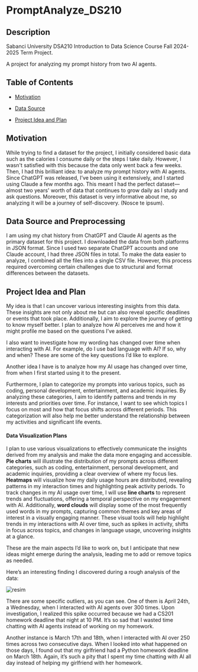 # PromptAnalyze_DS210
## Description
Sabanci University DSA210 Introduction to Data Science Course Fall 2024-2025 Term Project.

A project for analyzing my prompt history from two AI agents.

## Table of Contents

- [Motivation](#motivation)
 
- [Data Source](#data-source)
 
- [Project Idea and Plan](#project-idea-and-plan)
 





## Motivation

While trying to find a dataset for the project, I initially considered basic data such as the calories I consume daily or the steps I take daily. However, I wasn't satisfied with this because the data only went back a few weeks. Then, I had this brilliant idea: to analyze my prompt history with AI agents. Since ChatGPT was released, I’ve been using it extensively, and I started using Claude a few months ago. This meant I had the perfect dataset—almost two years' worth of data that continues to grow daily as I study and ask questions. Moreover, this dataset is very informative about me, so analyzing it will be a journey of self-discovery. (Nosce te ipsum).

## Data Source and Preprocessing

I am using my chat history from ChatGPT and Claude AI agents as the primary dataset for this project. I downloaded the data from both platforms in JSON format. Since I used two separate ChatGPT accounts and one Claude account, I had three JSON files in total. To make the data easier to analyze, I combined all the files into a single CSV file. However, this process required overcoming certain challenges due to structural and format differences between the datasets.

## Project Idea and Plan

My idea is that I can uncover various interesting insights from this data. These insights are not only about me but can also reveal specific deadlines or events that took place. Additionally, I aim to explore the journey of getting to know myself better. I plan to analyze how AI perceives me and how it might profile me based on the questions I’ve asked.

I also want to investigate how my wording has changed over time when interacting with AI. For example, do I use bad language with AI? If so, why and when? These are some of the key questions I’d like to explore.

Another idea I have is to analyze how my AI usage has changed over time, from when I first started using it to the present.

Furthermore, I plan to categorize my prompts into various topics, such as coding, personal development, entertainment, and academic inquiries. By analyzing these categories, I aim to identify patterns and trends in my interests and priorities over time. For instance, I want to see which topics I focus on most and how that focus shifts across different periods. This categorization will also help me better understand the relationship between my activities and significant life events.

#### Data Visualization Plans

I plan to use various visualizations to effectively communicate the insights derived from my analysis and make the data more engaging and accessible. **Pie charts** will illustrate the distribution of my prompts across different categories, such as coding, entertainment, personal development, and academic inquiries, providing a clear overview of where my focus lies. **Heatmaps** will visualize how my daily usage hours are distributed, revealing patterns in my interaction times and highlighting peak activity periods. To track changes in my AI usage over time, I will use **line charts** to represent trends and fluctuations, offering a temporal perspective on my engagement with AI. Additionally, **word clouds** will display some of the most frequently used words in my prompts, capturing common themes and key areas of interest in a visually engaging manner. These visual tools will help highlight trends in my interactions with AI over time, such as spikes in activity, shifts in focus across topics, and changes in language usage, uncovering insights at a glance.

These are the main aspects I’d like to work on, but I anticipate that new ideas might emerge during the analysis, leading me to add or remove topics as needed.

Here’s an interesting finding I discovered during a rough analysis of the data:

![resim](https://github.com/user-attachments/assets/875a7d49-ca4c-4fb1-8fe0-da3404a0540e)

There are some specific outliers, as you can see. One of them is April 24th, a Wednesday, when I interacted with AI agents over 300 times. Upon investigation, I realized this spike occurred because we had a CS201 homework deadline that night at 10 PM. It’s so sad that I wasted time chatting with AI agents instead of working on my homework.

Another instance is March 17th and 18th, when I interacted with AI over 250 times across two consecutive days. When I looked into what happened on those days, I found out that my girlfriend had a Python homework deadline on March 18th. Again, it’s such a pity that I spent my time chatting with AI all day instead of helping my girlfriend with her homework.
